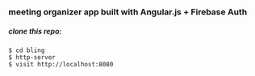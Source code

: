 ### meeting organizer app built with Angular.js + Firebase Auth ###
##### clone this repo: #####
```
$ cd bling
$ http-server
$ visit http://localhost:8080
```
